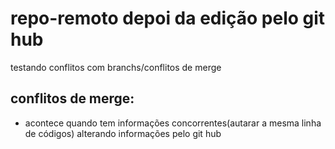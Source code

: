 # repo-remoto depoi da edição pelo git hub
testando conflitos com branchs/conflitos de merge 
## conflitos de merge:
- acontece quando tem informações concorrentes(autarar a mesma linha de códigos)
alterando informações pelo git hub
